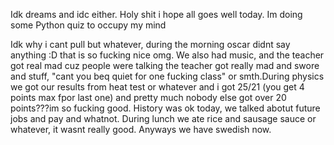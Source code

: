 Idk dreams and idc either. Holy shit i hope all goes well today. Im doing some Python quiz to occupy my mind

Idk why i cant pull but whatever, during the morning oscar didnt say anything :D that is so fucking nice omg. We also had music, and the teacher got real mad cuz people were talking the teacher got really mad and swore and stuff, "cant you beq quiet for one fucking class" or smth.During physics we got our results from heat test or whatever and i got 25/21 (you get 4 points max fpor last one) and pretty much nobody else got over 20 points???im so fucking good. History was ok today, we talked abotut future jobs and pay and whatnot. During lunch we ate rice and sausage sauce or whatever, it wasnt really good. Anyways we have swedish now.
